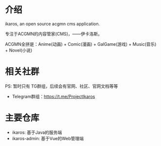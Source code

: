 # 介绍
ikaros, an open source acgmn cms application.

专注于ACGMN的内容管家(CMS)，——伊卡洛斯。

ACGMN全拼是：Anime(动画) + Comic(漫画) + GalGame(游戏) + Music(音乐) + Novel(小说)

# 相关社群
PS: 暂时只有 TG群组，后续会有官网、社区、官网文档等等
- Telegram群组：https://t.me/ProjectIkaros

# 主要仓库
- ikaros: 基于Java的服务端
- ikaros-admin: 基于Vue的Web管理端
